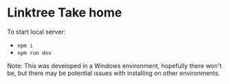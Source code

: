 # Linktree Take home

To start local server:
- `npm i`
- `npm run dev`

Note: This was developed in a Windows environment, hopefully there won't be, but there may be potential issues with installing on other environments.
